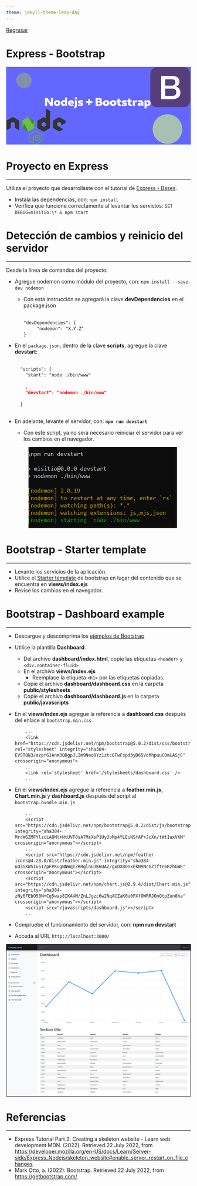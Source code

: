 ```yaml
---
theme: jekyll-theme-leap-day
---
```


[Regresar](/DAWM-2022/)

Express - Bootstrap
===============

<p align="center">
  <img src="imagenes/node_express_bootstrap.webp">
</p>

Proyecto en Express
===================

* * *

Utiliza el proyecto que desarrollaste con el tutorial de [Express - Bases](https://dawfiec.github.io/DAWM-2022/tutoriales/express_bases.html).

* Instala las dependencias, con: `npm install`
* Verifica que funcione correctamente al levantar los servicios: `SET DEBUG=misitio:\* & npm start`


Detección de cambios y reinicio del servidor
============================================

* * *

Desde la línea de comandos del proyecto:

* Agregue nodemon como módulo del proyecto, con: `npm install --save-dev nodemon`
  + Con esta instrucción se agregará la clave **devDependencies** en el package.json

	<pre><code>
	"devDependencies": {  
	     "nodemon": "X.Y.Z"  
	}
	</code></pre>

* En el `package.json`, dentro de la clave **scripts**, agregue la clave **devstart**:

	<pre><code>
	"scripts": {  
	  "start": "node ./bin/www"
	  <b style="color:red">
	  ,  
	  "devstart": "nodemon ./bin/www"
		</b>
	}  
	</code></pre>

* En adelante, levante el servidor, con: **`npm run devstart`**
  + Con este script, ya no será necesario reiniciar el servidor para ver los cambios en el navegador.

  <p align="center">
    <img width="405" height="220" src="imagenes/nodemon.png">
  </p>

Bootstrap - Starter template
============================

* * *

* Levante los servicios de la aplicación.
* Utilice el [Starter template](https://getbootstrap.com/docs/5.0/getting-started/introduction/#starter-template) de bootstrap en lugar del contenido que se encuentra en **views/index.ejs**
* Revise los cambios en el navegador.


Bootstrap - Dashboard example
=============================

* * *

* Descargue y descomprima los [ejemplos de Bootstrap](https://getbootstrap.com/docs/5.0/examples/)
* Utilice la plantilla **Dashboard**.
  + Del archivo **dashboard/index.html**, copie las etiquetas `<header>` y `<div.container-fluid>`
  + En el archivo **views/index.ejs**
  	- Reemplace la etiqueta `<h1>` por las etiquetas copiadas.
  + Copie el archivo **dashboard/dashboard.css** en la carpeta **public/stylesheets**
  + Copie el archivo **dashboard/dashboard.js** en la carpeta **public/javascripts**
* En el **views/index.ejs** agregue la referencia a **dashboard.css** después del enlace al `bootstrap.min.css`

	```
		...
		<link href="https://cdn.jsdelivr.net/npm/bootstrap@5.0.2/dist/css/bootstrap.min.css" rel="stylesheet" integrity="sha384-EVSTQN3/azprG1Anm3QDgpJLIm9Nao0Yz1ztcQTwFspd3yD65VohhpuuCOmLASjC" crossorigin="anonymous">
		...
		<link rel='stylesheet' href='/stylesheets/dashboard.css' />
		...
	```

* En el **views/index.ejs** agregue la referencia a **feather.min.js**, **Chart.min.js** y **dashboard.js** después del script al `bootstrap.bundle.min.js`

	```
		...
		<script src="https://cdn.jsdelivr.net/npm/bootstrap@5.0.2/dist/js/bootstrap.bundle.min.js" integrity="sha384-MrcW6ZMFYlzcLA8Nl+NtUVF0sA7MsXsP1UyJoMp4YLEuNSfAP+JcXn/tWtIaxVXM" crossorigin="anonymous"></script>
		...
		<script src="https://cdn.jsdelivr.net/npm/feather-icons@4.28.0/dist/feather.min.js" integrity="sha384-uO3SXW5IuS1ZpFPKugNNWqTZRRglnUJK6UAZ/gxOX80nxEkN9NcGZTftn6RzhGWE" crossorigin="anonymous"></script>
		<script src="https://cdn.jsdelivr.net/npm/chart.js@2.9.4/dist/Chart.min.js" integrity="sha384-zNy6FEbO50N+Cg5wap8IKA4M/ZnLJgzc6w2NqACZaK0u0FXfOWRRJOnQtpZun8ha" crossorigin="anonymous"></script>
		<script src="/javascripts/dashboard.js"></script>
		...
	```

* Compruebe el funcionamiento del servidor, con: **npm run devstart**
* Acceda al URL `http://localhost:3000/` 

<p align="center" style="border: 0.5pt solid black;">
  <img src="imagenes/express_bootstrap.png">
</p>

Referencias 
===========

* * *

* Express Tutorial Part 2: Creating a skeleton website - Learn web development MDN. (2022). Retrieved 22 July 2022, from https://developer.mozilla.org/en-US/docs/Learn/Server-side/Express_Nodejs/skeleton_website#enable_server_restart_on_file_changes
* Mark Otto, a. (2022). Bootstrap. Retrieved 22 July 2022, from https://getbootstrap.com/